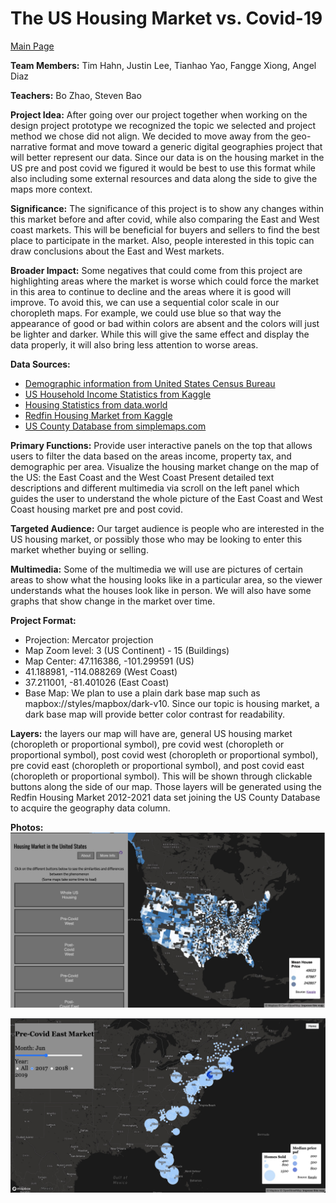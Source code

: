 # The US Housing Market vs. Covid-19

[Main Page](https://tnh333.github.io/covidhousingmarket/index.html)

**Team Members:** Tim Hahn, Justin Lee, Tianhao Yao, Fangge Xiong, Angel Diaz 

**Teachers:** Bo Zhao, Steven Bao

**Project Idea:**
After going over our project together when working on the design project prototype we recognized the topic we selected and project method we chose did not align. We decided to move away from the geo-narrative format and move toward a generic digital geographies project that will better represent our data. Since our data is on the housing market in the US pre and post covid we figured it would be best to use this format while also including some external resources and data along the side to give the maps more context. 

**Significance:**
The significance of this project is to show any changes within this market before and after covid, while also comparing the East and West coast markets. This will be beneficial for buyers and sellers to find the best place to participate in the market. Also, people interested in this topic can draw conclusions about the East and West markets.

**Broader Impact:**
Some negatives that could come from this project are highlighting areas where the market is worse which could force the market in this area to continue to decline and the areas where it is good will improve. To avoid this, we can use a sequential color scale in our choropleth maps. For example, we could use blue so that way the appearance of good or bad within colors are absent and the colors will just be lighter and darker. While this will give the same effect and display the data properly, it will also bring less attention to worse areas. 

**Data Sources:**
-	[Demographic information from United States Census Bureau](https://www.census.gov/data/tables.html)
-	[US Household Income Statistics from Kaggle](https://www.kaggle.com/datasets/goldenoakresearch/us-household-income-stats-geo-locations?select=kaggle_income.csv)
-	[Housing Statistics from data.world](https://data.world/adv34715/housing-price-and-population-change/workspace/file?filename=State_Zhvi_AllHomes.csv)
-	[Redfin Housing Market from Kaggle](https://www.kaggle.com/datasets/thuynyle/redfin-housing-market-data/code?select=state_market_tracker.tsv000)
-	[US County Database from simplemaps.com](https://simplemaps.com/data/us-counties)

**Primary Functions:**
Provide user interactive panels on the top that allows users to filter the data based on the areas income, property tax, and demographic per area.
Visualize the housing market change on the map of the US: the East Coast and the West Coast
Present detailed text descriptions and different multimedia via scroll on the left panel which guides the user to understand the whole picture of the East Coast and West Coast housing market pre and post covid.

**Targeted Audience:**
Our target audience is people who are interested in the US housing market, or possibly those who may be looking to enter this market whether buying or selling. 

**Multimedia:**
Some of the multimedia we will use are pictures of certain areas to show what the housing looks like in a particular area, so the viewer understands what the houses look like in person. We will also have some graphs that show change in the market over time. 

**Project Format:**
-	Projection: Mercator projection 
-	Map Zoom level: 3 (US Continent) - 15 (Buildings)
-	Map Center: 	47.116386, -101.299591 (US)
-	41.188981, -114.088269 (West Coast) 
-	37.211001, -81.401026 (East Coast)
-	Base Map: We plan to use a plain dark base map such as mapbox://styles/mapbox/dark-v10. Since our topic is housing market, a dark base map will provide better color contrast for readability.

**Layers:** the layers our map will have are, general US housing market (choropleth or proportional symbol), pre covid west (choropleth or proportional symbol),  post covid west (choropleth or proportional symbol),  pre covid east (choropleth or proportional symbol),  and post covid east (choropleth or proportional symbol). This will be shown through clickable buttons along the side of our map. Those layers will be generated using the Redfin Housing Market 2012-2021 data set joining the US County Database to acquire the geography data column.

**Photos:**
![Preview](img/preview1.jpg)

![Preview](img/preview2.jpg)
